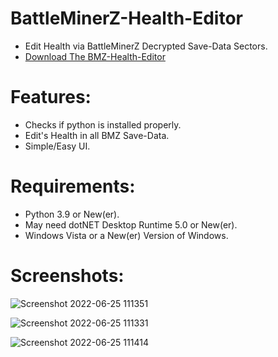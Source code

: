 # BattleMinerZ-Health-Editor
- Edit Health via BattleMinerZ Decrypted Save-Data Sectors.
- [Download The BMZ-Health-Editor](https://github.com/Cracko298/BattleMinerZ-Health-Editor/files/8983756/BMZ-Health-Editor.zip)

# Features:
- Checks if python is installed properly.
- Edit's Health in all BMZ Save-Data.
- Simple/Easy UI.

# Requirements:
- Python 3.9 or New(er).
- May need dotNET Desktop Runtime 5.0 or New(er).
- Windows Vista or a New(er) Version of Windows.

# Screenshots:

![Screenshot 2022-06-25 111351](https://user-images.githubusercontent.com/78656905/175779773-ad430e58-5c1a-4a08-93fb-0fecdc048046.png)


![Screenshot 2022-06-25 111331](https://user-images.githubusercontent.com/78656905/175779774-b596b6bb-1221-4ac0-976c-b0b3a3adca51.png)


![Screenshot 2022-06-25 111414](https://user-images.githubusercontent.com/78656905/175779775-feeb08fc-7ff1-4fee-9be2-f18f1f7af856.png)
